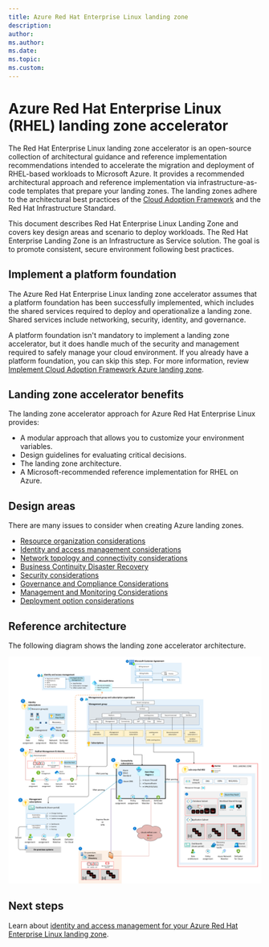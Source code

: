```yaml
---
title: Azure Red Hat Enterprise Linux landing zone
description: 
author: 
ms.author: 
ms.date: 
ms.topic: 
ms.custom: 
---
```


# Azure Red Hat Enterprise Linux (RHEL) landing zone accelerator

The Red Hat Enterprise Linux landing zone accelerator is an open-source collection of architectural guidance and reference implementation recommendations intended to accelerate the migration and deployment of RHEL-based workloads to Microsoft Azure. It provides a recommended architectural approach and reference implementation via infrastructure-as-code templates that prepare your landing zones. The landing zones adhere to the architectural best practices of the [Cloud Adoption Framework](/azure/cloud-adoption-framework/) and the Red Hat Infrastructure Standard.

This document describes Red Hat Enterprise Linux Landing Zone and covers key design areas and scenario to deploy workloads. The Red Hat Enterprise Landing Zone is an Infrastructure as Service solution. The goal is to promote consistent, secure environment following best practices.

## Implement a platform foundation

The Azure Red Hat Enterprise Linux landing zone accelerator assumes that a platform foundation has been successfully implemented, which includes the shared services required to deploy and operationalize a landing zone. Shared services include networking, security, identity, and governance.

A platform foundation isn't mandatory to implement a landing zone accelerator, but it does handle much of the security and management required to safely manage your cloud environment. If you already have a platform foundation, you can skip this step. For more information, review [Implement Cloud Adoption Framework Azure landing zone](../../../ready/landing-zone/index.md).

## Landing zone accelerator benefits

The landing zone accelerator approach for Azure Red Hat Enterprise Linux provides:

- A modular approach that allows you to customize your environment variables.
- Design guidelines for evaluating critical decisions.
- The landing zone architecture.
- A Microsoft-recommended reference implementation for RHEL on Azure.

## Design areas

There are many issues to consider when creating Azure landing zones.

- [Resource organization considerations](./rhel-management-group-sub-organization.md)
- [Identity and access management considerations](./rhel-identity-access-management.md)
- [Network topology and connectivity considerations](./rhel-network-topology-connectivity.md)
- [Business Continuity Disaster Recovery](./rhel-business-continuity-disaster-recovery.md)
- [Security considerations](./rhel-security.md)
- [Governance and Compliance Considerations](./rhel-governance-compliance.md)
- [Management and Monitoring Considerations](./rhel-management-monitoring.md)
- [Deployment option considerations](./rhel-management-monitoring.md)

## Reference architecture

The following diagram shows the landing zone accelerator architecture.

[![Diagram showing the landing zone accelerator architecture.](./images/rhel-landing-zone-architecture.png)](./images/rhel-landing-zone-architecture.png)

## Next steps

Learn about [identity and access management for your Azure Red Hat Enterprise Linux landing zone](./rhel-identity-access-management.md).
